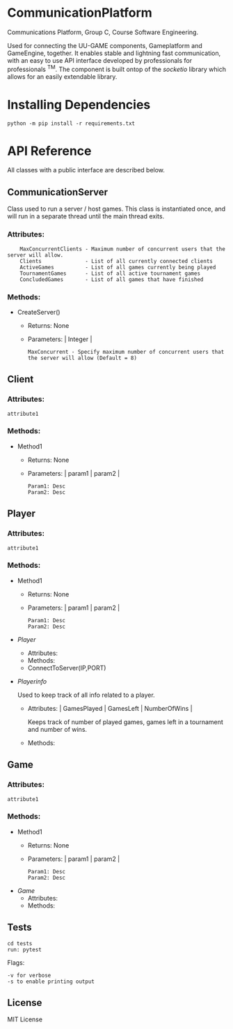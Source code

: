# CommunicationPlatform
Communications Platform, Group C, Course Software Engineering. 

Used for connecting the UU-GAME components, Gameplatform and GameEngine, together. It enables stable and lightning fast communication, with an easy to use API interface developed by professionals for professionals <sup>TM</sup>. The component is built ontop of the _socketio_ library which allows for an easily extendable library.  

# Installing Dependencies
    python -m pip install -r requirements.txt

# API Reference
All classes with a public interface are described below. 
## CommunicationServer
Class used to run a server / host games. This class is instantiated once, and will run in a separate thread until the main thread exits. 
  ### Attributes:
        MaxConcurrentClients - Maximum number of concurrent users that the server will allow. 
        Clients              - List of all currently connected clients
        ActiveGames          - List of all games currently being played
        TournamentGames      - List of all active tournament games
        ConcludedGames       - List of all games that have finished
  ### Methods:   
  
* CreateServer()
  - Returns: None
  - Parameters: | Integer |
 
        MaxConcurrent - Specify maximum number of concurrent users that the server will allow (Default = 8)
  
## Client
  ### Attributes:
    attribute1
  ### Methods: 
* Method1
  - Returns: None
  - Parameters: | param1 | param2 |
  
        Param1: Desc
        Param2: Desc

## Player
  ### Attributes:
    attribute1
  ### Methods: 
* Method1
  - Returns: None
  - Parameters: | param1 | param2 |
  
        Param1: Desc
        Param2: Desc

* _Player_
  - Attributes:
  - Methods: 
  * ConnectToServer(IP,PORT)
* _Playerinfo_
  
  Used to keep track of all info related to a player. 
  - Attributes: |
      GamesPlayed |
      GamesLeft |
      NumberOfWins |
      
      Keeps track of number of played games, games left in a tournament and number of wins. 
  - Methods: 

## Game
  ### Attributes:
    attribute1
  ### Methods: 
* Method1
  - Returns: None
  - Parameters: | param1 | param2 |
  
        Param1: Desc
        Param2: Desc

* _Game_
  - Attributes:
  - Methods: 

## Tests
    cd tests
    run: pytest
Flags:

    -v for verbose
    -s to enable printing output
  
## License
MIT License

